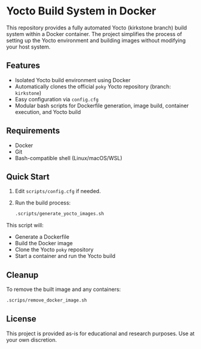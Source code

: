 # Yocto Build System in Docker

This repository provides a fully automated Yocto (kirkstone branch) build system within a Docker container. The project simplifies the process of setting up the Yocto environment and building images without modifying your host system.


## Features

- Isolated Yocto build environment using Docker
- Automatically clones the official `poky` Yocto repository (branch: `kirkstone`)
- Easy configuration via `config.cfg`
- Modular bash scripts for Dockerfile generation, image build, container execution, and Yocto build


## Requirements

- Docker
- Git
- Bash-compatible shell (Linux/macOS/WSL)


## Quick Start

1. Edit `scripts/config.cfg` if needed.

2. Run the build process:

   ```bash
   .scripts/generate_yocto_images.sh
   ```

This script will:
- Generate a Dockerfile
- Build the Docker image
- Clone the Yocto `poky` repository
- Start a container and run the Yocto build


## Cleanup

To remove the built image and any containers:

   ```bash
   .scrips/remove_docker_image.sh
   ```

## License

This project is provided as-is for educational and research purposes. Use at your own discretion.

